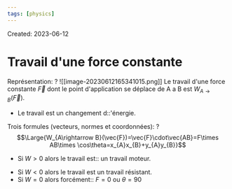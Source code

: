 ```yaml
---
tags: [physics] 
---
```

Created: 2023-06-12

# Travail d'une force constante
Représentation:
?
![[image-20230612165341015.png]]
Le travail d'une force constante $\vec{F}$ dont le point d'application se déplace de A a B est $W_{A\rightarrow B}(\vec{F})$.
<!--SR:!2024-01-24,80,190-->

- Le travail est un changement d::'énergie.
<!--SR:!2024-01-27,78,238-->

Trois formules (vecteurs, normes et coordonnées):
?
$$\Large{W_{A\rightarrow B}(\vec{F})=\vec{F}\cdot\vec{AB}=F\times AB\times \cos\theta=x_{A}x_{B}+y_{A}y_{B}}$$
<!--SR:!2024-04-08,173,230-->

- Si $W>0$ alors le travail est:: un travail moteur.
<!--SR:!2024-04-20,123,221-->
- Si $W<0$ alors le travail est un travail résistant.
- Si $W=0$ alors forcément:: $F=0$ ou $\theta=90$
<!--SR:!2024-01-31,76,221-->
